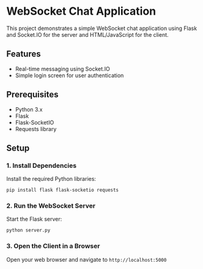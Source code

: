# WebSocket Chat Application

This project demonstrates a simple WebSocket chat application using Flask and Socket.IO for the server and HTML/JavaScript for the client.

## Features

- Real-time messaging using Socket.IO
- Simple login screen for user authentication 

## Prerequisites

- Python 3.x
- Flask
- Flask-SocketIO
- Requests library

## Setup

### 1. Install Dependencies

Install the required Python libraries:
```bash
pip install flask flask-socketio requests
```

### 2. Run the WebSocket Server

Start the Flask server:
```bash
python server.py
```

### 3. Open the Client in a Browser

Open your web browser and navigate to `http://localhost:5000`
